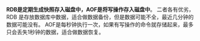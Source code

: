 **RDB是定期生成快照存入磁盘中，AOF是将写操作存入磁盘中**。 二者各有优劣，RDB 是存放数据库中数据，适合做数据备份，但是数据可能不全，最近几分钟的数据可能没有。 AOF是每秒钟执行一次，如果有写操作的命令就存储起来，最多只会丢失1秒钟的数据，适合做数据恢复。